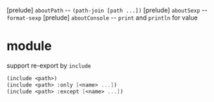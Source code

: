 [prelude] `aboutPath` -- `(path-join [path ...])`
[prelude] `aboutSexp` -- `format-sexp`
[prelude] `aboutConsole` -- `print` and `println` for value

# module

support re-export by `include`

```scheme
(include <path>)
(include <path> :only [<name> ...])
(include <path> :except [<name> ...])
```
